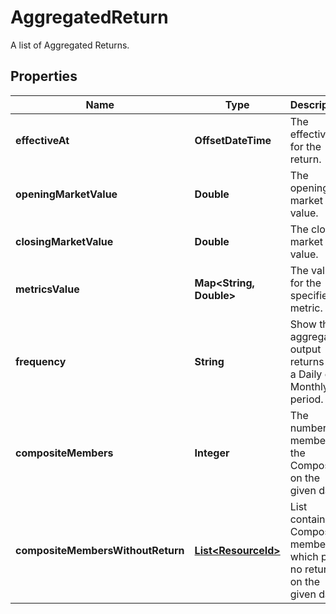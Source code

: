 

# AggregatedReturn

A list of Aggregated Returns.

## Properties

Name | Type | Description | Notes
------------ | ------------- | ------------- | -------------
**effectiveAt** | **OffsetDateTime** | The effectiveAt for the return. | 
**openingMarketValue** | **Double** | The opening market value. |  [optional]
**closingMarketValue** | **Double** | The closing market value. |  [optional]
**metricsValue** | **Map&lt;String, Double&gt;** | The value for the specified metric. | 
**frequency** | **String** | Show the aggregated output returns on a Daily or Monthly period. |  [optional]
**compositeMembers** | **Integer** | The number of members in the Composite on the given day. |  [optional]
**compositeMembersWithoutReturn** | [**List&lt;ResourceId&gt;**](ResourceId.md) | List containing Composite members which post no return on the given day. |  [optional]



